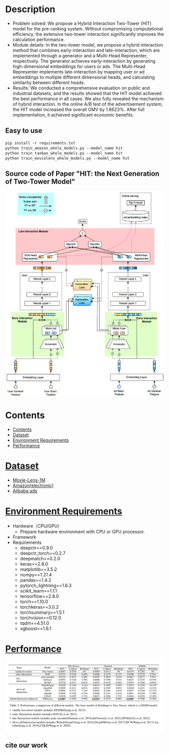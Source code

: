 # Description
- Problem solved: We propose a Hybrid Interaction Two-Tower (HIT) model for the pre-ranking system. Without compromising computational efficiency, the extensive two-tower interaction significantly improves the calculation performance.
- Module details: In the two-tower model, we propose a hybrid interaction method that combines early-interaction and late-interaction, which are implemented through a generator and a Multi-Head Representer, respectively. The generator achieves early-interaction by generating high-dimensional embeddings for users or ads. The Multi-Head Representer implements late-interaction by mapping user or ad embeddings to multiple different dimensional heads, and calculating similarity between different heads.
- Results: We conducted a comprehensive evaluation on public and industrial datasets, and the results showed that the HIT model achieved the best performance in all cases. We also fully revealed the mechanism of hybrid interaction. In the online A/B test of the advertisement system, the HIT model increased the overall GMV by 1.6623%. After full implementation, it achieved significant economic benefits.
## Easy to use
``` shell
pip install -r requirements.txt
python train_amazon_whole_models.py --model_name hit
python train_taobao_whole_models.py --model_name hit 
python train_movielens_whole_models.py --model_name hit  
```
## Source code of Paper "HIT: the Next Generation of  Two-Tower Model" 
![avatar](./figure/model.png)
# Contents
- [Contents](#contents)
- [Dataset](#dataset)
- [Environment Requirements](#environment-requirements)
- [Performance](#performance)


# [Dataset](#contents)

- [Movie-Lens-1M](https://grouplens.org/datasets/movielens/1m/)
- [Amazon(electronic)](https://jmcauley.ucsd.edu/data/amazon/)
- [Alibaba ads](https://tianchi.aliyun.com/dataset/dataDetail?dataId=56)

# [Environment Requirements](#contents)

- Hardware（CPU/GPU）
    - Prepare hardware environment with CPU or GPU processor.
- Framework
- Requirements
  - deepctr==0.9.0
  - deepctr_torch==0.2.7
  - deepmatch==0.2.0
  - keras==2.8.0
  - matplotlib==3.5.2
  - numpy==1.21.4
  - pandas==1.4.2
  - pytorch_lightning==1.6.3
  - scikit_learn==1.1.1
  - tensorflow==2.8.0
  - torch==1.10.0
  - torchkeras==3.0.2
  - torchsummary==1.5.1
  - torchvision==0.12.0
  - tqdm==4.51.0
  - xgboost==1.6.1
  
  
 # [Performance](#contents)
 ![avatar](./figure/performance.PNG)

## cite our work
```
```

